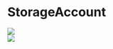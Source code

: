 # StorageAccount

<a href="https://portal.azure.com/#create/Microsoft.Template/uri/https%3A%2F%2Fraw.githubusercontent.com%2Flbov%2FStorage_Account%2Fmaster%2Fazuredeploy.json" target="_blank">
    <img src="http://azuredeploy.net/deploybutton.png"/>
</a>
<br/>
<a href="http://armviz.io/#/?load=https%3A%2F%2Fraw.githubusercontent.com%2Flbov%2FStorage_Account%2Fmaster%2Fazuredeploy.json" target="_blank">
    <img src="http://armviz.io/visualizebutton.png"/>
</a>
